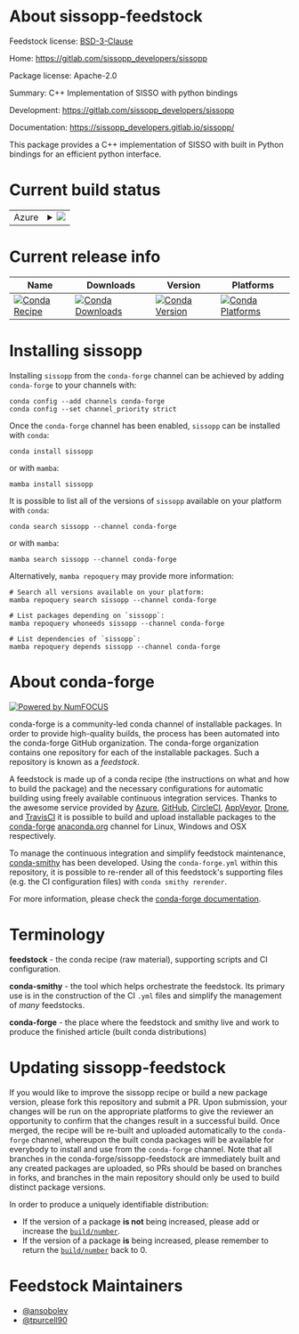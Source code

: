 About sissopp-feedstock
=======================

Feedstock license: [BSD-3-Clause](https://github.com/conda-forge/sissopp-feedstock/blob/main/LICENSE.txt)

Home: https://gitlab.com/sissopp_developers/sissopp

Package license: Apache-2.0

Summary: C++ Implementation of SISSO with python bindings

Development: https://gitlab.com/sissopp_developers/sissopp

Documentation: https://sissopp_developers.gitlab.io/sissopp/

This package provides a C++ implementation of SISSO with built in Python bindings
for an efficient python interface.


Current build status
====================


<table>
    
  <tr>
    <td>Azure</td>
    <td>
      <details>
        <summary>
          <a href="https://dev.azure.com/conda-forge/feedstock-builds/_build/latest?definitionId=26021&branchName=main">
            <img src="https://dev.azure.com/conda-forge/feedstock-builds/_apis/build/status/sissopp-feedstock?branchName=main">
          </a>
        </summary>
        <table>
          <thead><tr><th>Variant</th><th>Status</th></tr></thead>
          <tbody><tr>
              <td>linux_64_python3.10.____cpython</td>
              <td>
                <a href="https://dev.azure.com/conda-forge/feedstock-builds/_build/latest?definitionId=26021&branchName=main">
                  <img src="https://dev.azure.com/conda-forge/feedstock-builds/_apis/build/status/sissopp-feedstock?branchName=main&jobName=linux&configuration=linux%20linux_64_python3.10.____cpython" alt="variant">
                </a>
              </td>
            </tr><tr>
              <td>linux_64_python3.11.____cpython</td>
              <td>
                <a href="https://dev.azure.com/conda-forge/feedstock-builds/_build/latest?definitionId=26021&branchName=main">
                  <img src="https://dev.azure.com/conda-forge/feedstock-builds/_apis/build/status/sissopp-feedstock?branchName=main&jobName=linux&configuration=linux%20linux_64_python3.11.____cpython" alt="variant">
                </a>
              </td>
            </tr><tr>
              <td>linux_64_python3.12.____cpython</td>
              <td>
                <a href="https://dev.azure.com/conda-forge/feedstock-builds/_build/latest?definitionId=26021&branchName=main">
                  <img src="https://dev.azure.com/conda-forge/feedstock-builds/_apis/build/status/sissopp-feedstock?branchName=main&jobName=linux&configuration=linux%20linux_64_python3.12.____cpython" alt="variant">
                </a>
              </td>
            </tr><tr>
              <td>linux_64_python3.13.____cp313</td>
              <td>
                <a href="https://dev.azure.com/conda-forge/feedstock-builds/_build/latest?definitionId=26021&branchName=main">
                  <img src="https://dev.azure.com/conda-forge/feedstock-builds/_apis/build/status/sissopp-feedstock?branchName=main&jobName=linux&configuration=linux%20linux_64_python3.13.____cp313" alt="variant">
                </a>
              </td>
            </tr><tr>
              <td>linux_64_python3.14.____cp314</td>
              <td>
                <a href="https://dev.azure.com/conda-forge/feedstock-builds/_build/latest?definitionId=26021&branchName=main">
                  <img src="https://dev.azure.com/conda-forge/feedstock-builds/_apis/build/status/sissopp-feedstock?branchName=main&jobName=linux&configuration=linux%20linux_64_python3.14.____cp314" alt="variant">
                </a>
              </td>
            </tr><tr>
              <td>osx_64_python3.10.____cpython</td>
              <td>
                <a href="https://dev.azure.com/conda-forge/feedstock-builds/_build/latest?definitionId=26021&branchName=main">
                  <img src="https://dev.azure.com/conda-forge/feedstock-builds/_apis/build/status/sissopp-feedstock?branchName=main&jobName=osx&configuration=osx%20osx_64_python3.10.____cpython" alt="variant">
                </a>
              </td>
            </tr><tr>
              <td>osx_64_python3.11.____cpython</td>
              <td>
                <a href="https://dev.azure.com/conda-forge/feedstock-builds/_build/latest?definitionId=26021&branchName=main">
                  <img src="https://dev.azure.com/conda-forge/feedstock-builds/_apis/build/status/sissopp-feedstock?branchName=main&jobName=osx&configuration=osx%20osx_64_python3.11.____cpython" alt="variant">
                </a>
              </td>
            </tr><tr>
              <td>osx_64_python3.12.____cpython</td>
              <td>
                <a href="https://dev.azure.com/conda-forge/feedstock-builds/_build/latest?definitionId=26021&branchName=main">
                  <img src="https://dev.azure.com/conda-forge/feedstock-builds/_apis/build/status/sissopp-feedstock?branchName=main&jobName=osx&configuration=osx%20osx_64_python3.12.____cpython" alt="variant">
                </a>
              </td>
            </tr><tr>
              <td>osx_64_python3.13.____cp313</td>
              <td>
                <a href="https://dev.azure.com/conda-forge/feedstock-builds/_build/latest?definitionId=26021&branchName=main">
                  <img src="https://dev.azure.com/conda-forge/feedstock-builds/_apis/build/status/sissopp-feedstock?branchName=main&jobName=osx&configuration=osx%20osx_64_python3.13.____cp313" alt="variant">
                </a>
              </td>
            </tr><tr>
              <td>osx_64_python3.14.____cp314</td>
              <td>
                <a href="https://dev.azure.com/conda-forge/feedstock-builds/_build/latest?definitionId=26021&branchName=main">
                  <img src="https://dev.azure.com/conda-forge/feedstock-builds/_apis/build/status/sissopp-feedstock?branchName=main&jobName=osx&configuration=osx%20osx_64_python3.14.____cp314" alt="variant">
                </a>
              </td>
            </tr><tr>
              <td>osx_arm64_python3.10.____cpython</td>
              <td>
                <a href="https://dev.azure.com/conda-forge/feedstock-builds/_build/latest?definitionId=26021&branchName=main">
                  <img src="https://dev.azure.com/conda-forge/feedstock-builds/_apis/build/status/sissopp-feedstock?branchName=main&jobName=osx&configuration=osx%20osx_arm64_python3.10.____cpython" alt="variant">
                </a>
              </td>
            </tr><tr>
              <td>osx_arm64_python3.11.____cpython</td>
              <td>
                <a href="https://dev.azure.com/conda-forge/feedstock-builds/_build/latest?definitionId=26021&branchName=main">
                  <img src="https://dev.azure.com/conda-forge/feedstock-builds/_apis/build/status/sissopp-feedstock?branchName=main&jobName=osx&configuration=osx%20osx_arm64_python3.11.____cpython" alt="variant">
                </a>
              </td>
            </tr><tr>
              <td>osx_arm64_python3.12.____cpython</td>
              <td>
                <a href="https://dev.azure.com/conda-forge/feedstock-builds/_build/latest?definitionId=26021&branchName=main">
                  <img src="https://dev.azure.com/conda-forge/feedstock-builds/_apis/build/status/sissopp-feedstock?branchName=main&jobName=osx&configuration=osx%20osx_arm64_python3.12.____cpython" alt="variant">
                </a>
              </td>
            </tr><tr>
              <td>osx_arm64_python3.13.____cp313</td>
              <td>
                <a href="https://dev.azure.com/conda-forge/feedstock-builds/_build/latest?definitionId=26021&branchName=main">
                  <img src="https://dev.azure.com/conda-forge/feedstock-builds/_apis/build/status/sissopp-feedstock?branchName=main&jobName=osx&configuration=osx%20osx_arm64_python3.13.____cp313" alt="variant">
                </a>
              </td>
            </tr><tr>
              <td>osx_arm64_python3.14.____cp314</td>
              <td>
                <a href="https://dev.azure.com/conda-forge/feedstock-builds/_build/latest?definitionId=26021&branchName=main">
                  <img src="https://dev.azure.com/conda-forge/feedstock-builds/_apis/build/status/sissopp-feedstock?branchName=main&jobName=osx&configuration=osx%20osx_arm64_python3.14.____cp314" alt="variant">
                </a>
              </td>
            </tr>
          </tbody>
        </table>
      </details>
    </td>
  </tr>
</table>

Current release info
====================

| Name | Downloads | Version | Platforms |
| --- | --- | --- | --- |
| [![Conda Recipe](https://img.shields.io/badge/recipe-sissopp-green.svg)](https://anaconda.org/conda-forge/sissopp) | [![Conda Downloads](https://img.shields.io/conda/dn/conda-forge/sissopp.svg)](https://anaconda.org/conda-forge/sissopp) | [![Conda Version](https://img.shields.io/conda/vn/conda-forge/sissopp.svg)](https://anaconda.org/conda-forge/sissopp) | [![Conda Platforms](https://img.shields.io/conda/pn/conda-forge/sissopp.svg)](https://anaconda.org/conda-forge/sissopp) |

Installing sissopp
==================

Installing `sissopp` from the `conda-forge` channel can be achieved by adding `conda-forge` to your channels with:

```
conda config --add channels conda-forge
conda config --set channel_priority strict
```

Once the `conda-forge` channel has been enabled, `sissopp` can be installed with `conda`:

```
conda install sissopp
```

or with `mamba`:

```
mamba install sissopp
```

It is possible to list all of the versions of `sissopp` available on your platform with `conda`:

```
conda search sissopp --channel conda-forge
```

or with `mamba`:

```
mamba search sissopp --channel conda-forge
```

Alternatively, `mamba repoquery` may provide more information:

```
# Search all versions available on your platform:
mamba repoquery search sissopp --channel conda-forge

# List packages depending on `sissopp`:
mamba repoquery whoneeds sissopp --channel conda-forge

# List dependencies of `sissopp`:
mamba repoquery depends sissopp --channel conda-forge
```


About conda-forge
=================

[![Powered by
NumFOCUS](https://img.shields.io/badge/powered%20by-NumFOCUS-orange.svg?style=flat&colorA=E1523D&colorB=007D8A)](https://numfocus.org)

conda-forge is a community-led conda channel of installable packages.
In order to provide high-quality builds, the process has been automated into the
conda-forge GitHub organization. The conda-forge organization contains one repository
for each of the installable packages. Such a repository is known as a *feedstock*.

A feedstock is made up of a conda recipe (the instructions on what and how to build
the package) and the necessary configurations for automatic building using freely
available continuous integration services. Thanks to the awesome service provided by
[Azure](https://azure.microsoft.com/en-us/services/devops/), [GitHub](https://github.com/),
[CircleCI](https://circleci.com/), [AppVeyor](https://www.appveyor.com/),
[Drone](https://cloud.drone.io/welcome), and [TravisCI](https://travis-ci.com/)
it is possible to build and upload installable packages to the
[conda-forge](https://anaconda.org/conda-forge) [anaconda.org](https://anaconda.org/)
channel for Linux, Windows and OSX respectively.

To manage the continuous integration and simplify feedstock maintenance,
[conda-smithy](https://github.com/conda-forge/conda-smithy) has been developed.
Using the ``conda-forge.yml`` within this repository, it is possible to re-render all of
this feedstock's supporting files (e.g. the CI configuration files) with ``conda smithy rerender``.

For more information, please check the [conda-forge documentation](https://conda-forge.org/docs/).

Terminology
===========

**feedstock** - the conda recipe (raw material), supporting scripts and CI configuration.

**conda-smithy** - the tool which helps orchestrate the feedstock.
                   Its primary use is in the construction of the CI ``.yml`` files
                   and simplify the management of *many* feedstocks.

**conda-forge** - the place where the feedstock and smithy live and work to
                  produce the finished article (built conda distributions)


Updating sissopp-feedstock
==========================

If you would like to improve the sissopp recipe or build a new
package version, please fork this repository and submit a PR. Upon submission,
your changes will be run on the appropriate platforms to give the reviewer an
opportunity to confirm that the changes result in a successful build. Once
merged, the recipe will be re-built and uploaded automatically to the
`conda-forge` channel, whereupon the built conda packages will be available for
everybody to install and use from the `conda-forge` channel.
Note that all branches in the conda-forge/sissopp-feedstock are
immediately built and any created packages are uploaded, so PRs should be based
on branches in forks, and branches in the main repository should only be used to
build distinct package versions.

In order to produce a uniquely identifiable distribution:
 * If the version of a package **is not** being increased, please add or increase
   the [``build/number``](https://docs.conda.io/projects/conda-build/en/latest/resources/define-metadata.html#build-number-and-string).
 * If the version of a package **is** being increased, please remember to return
   the [``build/number``](https://docs.conda.io/projects/conda-build/en/latest/resources/define-metadata.html#build-number-and-string)
   back to 0.

Feedstock Maintainers
=====================

* [@ansobolev](https://github.com/ansobolev/)
* [@tpurcell90](https://github.com/tpurcell90/)

